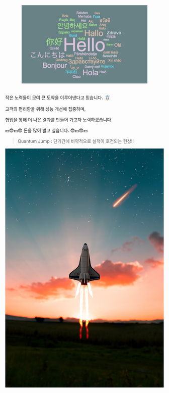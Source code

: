 <div align="center">
  <img src="./greeting.png" alt="Greeting Image" width="400">
</div>
<br>
<div>
  <p>
    작은 노력들이 모여 큰 도약을 이루어낸다고 믿습니다. 
    <img src="./space.png" alt="Space Icon" style="width: 20px; height: 20px; vertical-align: middle;">
  </p>
  <p>고객의 편리함을 위해 성능 개선에 집중하며,</p>  
  <p>협업을 통해 더 나은 결과를 만들어 가고자 노력하겠습니다.</p>   
</div>


💵😎💵😎 돈을 많이 벌고 싶습니다. 😎💵😎💵


> Quantum Jump : 단기간에 비약적으로 실적이 호전되는 현상!! 

![image](./spaceship.jpg)











